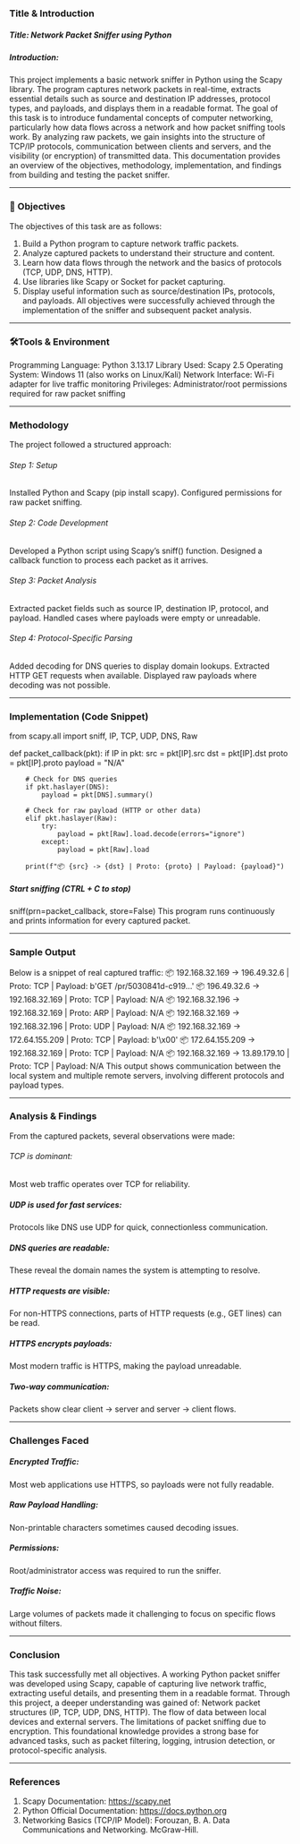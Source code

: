 ### Title & Introduction

##### Title: Network Packet Sniffer using Python

##### Introduction:
This project implements a basic network sniffer in Python using the Scapy library. The program captures network packets in real-time, extracts essential details such as source and destination IP addresses, protocol types, and payloads, and displays them in a readable format.
The goal of this task is to introduce fundamental concepts of computer networking, particularly how data flows across a network and how packet sniffing tools work. By analyzing raw packets, we gain insights into the structure of TCP/IP protocols, communication between clients and servers, and the visibility (or encryption) of transmitted data.
This documentation provides an overview of the objectives, methodology, implementation, and findings from building and testing the packet sniffer.

---

### 🎯 Objectives
The objectives of this task are as follows:
1. Build a Python program to capture network traffic packets.
2. Analyze captured packets to understand their structure and content.
3. Learn how data flows through the network and the basics of protocols (TCP, UDP, DNS, HTTP).
4. Use libraries like Scapy or Socket for packet capturing.
5. Display useful information such as source/destination IPs, protocols, and payloads.
All objectives were successfully achieved through the implementation of the sniffer and subsequent packet analysis.

---

### 🛠️Tools & Environment
Programming Language: Python 3.13.17
Library Used: Scapy 2.5
Operating System: Windows 11 (also works on Linux/Kali)
Network Interface: Wi-Fi adapter for live traffic monitoring
Privileges: Administrator/root permissions required for raw packet sniffing

---

### Methodology
The project followed a structured approach:
###### Step 1: Setup
Installed Python and Scapy (pip install scapy).
Configured permissions for raw packet sniffing.
###### Step 2: Code Development
Developed a Python script using Scapy’s sniff() function.
Designed a callback function to process each packet as it arrives.
###### Step 3: Packet Analysis
Extracted packet fields such as source IP, destination IP, protocol, and payload.
Handled cases where payloads were empty or unreadable.
###### Step 4: Protocol-Specific Parsing
Added decoding for DNS queries to display domain lookups.
Extracted HTTP GET requests when available.
Displayed raw payloads where decoding was not possible.

---

### Implementation (Code Snippet)
from scapy.all import sniff, IP, TCP, UDP, DNS, Raw

def packet_callback(pkt):
    if IP in pkt:
        src = pkt[IP].src
        dst = pkt[IP].dst
        proto = pkt[IP].proto
        payload = "N/A"

        # Check for DNS queries
        if pkt.haslayer(DNS):
            payload = pkt[DNS].summary()

        # Check for raw payload (HTTP or other data)
        elif pkt.haslayer(Raw):
            try:
                payload = pkt[Raw].load.decode(errors="ignore")
            except:
                payload = pkt[Raw].load

        print(f"📦 {src} -> {dst} | Proto: {proto} | Payload: {payload}")

##### Start sniffing (CTRL + C to stop)
sniff(prn=packet_callback, store=False)
This program runs continuously and prints information for every captured packet.

---

### Sample Output
Below is a snippet of real captured traffic:
📦 192.168.32.169 -> 196.49.32.6 | Proto: TCP | Payload: b'GET /pr/5030841d-c919...'
📦 196.49.32.6 -> 192.168.32.169 | Proto: TCP | Payload: N/A
📦 192.168.32.196 -> 192.168.32.169 | Proto: ARP | Payload: N/A
📦 192.168.32.169 -> 192.168.32.196 | Proto: UDP | Payload: N/A
📦 192.168.32.169 -> 172.64.155.209 | Proto: TCP | Payload: b'\x00'
📦 172.64.155.209 -> 192.168.32.169 | Proto: TCP | Payload: N/A
📦 192.168.32.169 -> 13.89.179.10 | Proto: TCP | Payload: N/A
This output shows communication between the local system and multiple remote servers, involving different protocols and payload types.

---

### Analysis & Findings
From the captured packets, several observations were made:
###### TCP is dominant: 
Most web traffic operates over TCP for reliability.
##### UDP is used for fast services: 
Protocols like DNS use UDP for quick, connectionless communication.
##### DNS queries are readable: 
These reveal the domain names the system is attempting to resolve.
##### HTTP requests are visible: 
For non-HTTPS connections, parts of HTTP requests (e.g., GET lines) can be read.
##### HTTPS encrypts payloads: 
Most modern traffic is HTTPS, making the payload unreadable.
##### Two-way communication: 
Packets show clear client → server and server → client flows.

---

### Challenges Faced
##### Encrypted Traffic: 
Most web applications use HTTPS, so payloads were not fully readable.
##### Raw Payload Handling: 
Non-printable characters sometimes caused decoding issues.
##### Permissions: 
Root/administrator access was required to run the sniffer.
##### Traffic Noise: 
Large volumes of packets made it challenging to focus on specific flows without filters.

---

### Conclusion
This task successfully met all objectives. A working Python packet sniffer was developed using Scapy, capable of capturing live network traffic, extracting useful details, and presenting them in a readable format.
Through this project, a deeper understanding was gained of:
Network packet structures (IP, TCP, UDP, DNS, HTTP).
The flow of data between local devices and external servers.
The limitations of packet sniffing due to encryption.
This foundational knowledge provides a strong base for advanced tasks, such as packet filtering, logging, intrusion detection, or protocol-specific analysis.

---

### References
1. Scapy Documentation: https://scapy.net
2. Python Official Documentation: https://docs.python.org
3. Networking Basics (TCP/IP Model): Forouzan, B. A. Data Communications and Networking. McGraw-Hill.
